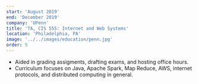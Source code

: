 ```yaml
---
start: 'August 2019'
end: 'December 2019'
company: 'UPenn'
title: 'TA, CIS 555: Internet and Web Systems'
location: 'Philadelphia, PA'
image: '../../images/education/penn.jpg'
order: 5
---
```


- Aided in grading assigments, drafting exams, and hosting office hours.
- Curriculum focuses on Java, Apache Spark, Map Reduce, AWS, internet protocols, and distributed computing in general.
